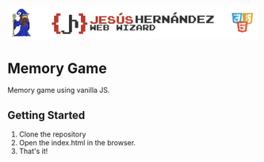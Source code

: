 ![Logo of the project](https://raw.githubusercontent.com/jesus-hernandezmoreno/tic-tac-toe/master/public/img/logo.png)

# Memory Game

Memory game using vanilla JS.

## Getting Started

1. Clone the repository
2. Open the index.html in the browser.
3. That's it!
